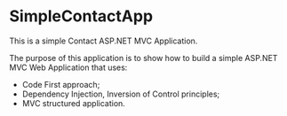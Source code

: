 # SimpleContactApp
This is a simple Contact ASP.NET MVC Application.

The purpose of this application is to show how to build a simple ASP.NET MVC Web Application that uses:
- Code First approach;
- Dependency Injection, Inversion of Control principles;
- MVC structured application.
